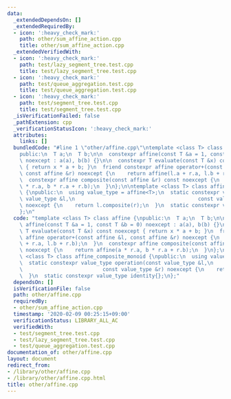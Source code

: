 ```yaml
---
data:
  _extendedDependsOn: []
  _extendedRequiredBy:
  - icon: ':heavy_check_mark:'
    path: other/sum_affine_action.cpp
    title: other/sum_affine_action.cpp
  _extendedVerifiedWith:
  - icon: ':heavy_check_mark:'
    path: test/lazy_segment_tree.test.cpp
    title: test/lazy_segment_tree.test.cpp
  - icon: ':heavy_check_mark:'
    path: test/queue_aggregation.test.cpp
    title: test/queue_aggregation.test.cpp
  - icon: ':heavy_check_mark:'
    path: test/segment_tree.test.cpp
    title: test/segment_tree.test.cpp
  _isVerificationFailed: false
  _pathExtension: cpp
  _verificationStatusIcon: ':heavy_check_mark:'
  attributes:
    links: []
  bundledCode: "#line 1 \"other/affine.cpp\"\ntemplate <class T> class affine {\n\
    public:\n  T a;\n  T b;\n\n  constexpr affine(const T &a = 1, const T &b = 0)\
    \ noexcept : a(a), b(b) {}\n\n  constexpr T evaluate(const T &x) const noexcept\
    \ { return x * a + b; }\n  friend constexpr affine operator+(const affine &l,\
    \ const affine &r) noexcept {\n    return affine(l.a + r.a, l.b + r.b);\n  }\n\
    \  constexpr affine composite(const affine &r) const noexcept {\n    return affine(a\
    \ * r.a, b * r.a + r.b);\n  }\n};\n\ntemplate <class T> class affine_composite_monoid\
    \ {\npublic:\n  using value_type = affine<T>;\n  static constexpr value_type operation(const\
    \ value_type &l,\n                                        const value_type &r)\
    \ noexcept {\n    return l.composite(r);\n  }\n  static constexpr value_type identity{};\n\
    };\n"
  code: "template <class T> class affine {\npublic:\n  T a;\n  T b;\n\n  constexpr\
    \ affine(const T &a = 1, const T &b = 0) noexcept : a(a), b(b) {}\n\n  constexpr\
    \ T evaluate(const T &x) const noexcept { return x * a + b; }\n  friend constexpr\
    \ affine operator+(const affine &l, const affine &r) noexcept {\n    return affine(l.a\
    \ + r.a, l.b + r.b);\n  }\n  constexpr affine composite(const affine &r) const\
    \ noexcept {\n    return affine(a * r.a, b * r.a + r.b);\n  }\n};\n\ntemplate\
    \ <class T> class affine_composite_monoid {\npublic:\n  using value_type = affine<T>;\n\
    \  static constexpr value_type operation(const value_type &l,\n              \
    \                          const value_type &r) noexcept {\n    return l.composite(r);\n\
    \  }\n  static constexpr value_type identity{};\n};"
  dependsOn: []
  isVerificationFile: false
  path: other/affine.cpp
  requiredBy:
  - other/sum_affine_action.cpp
  timestamp: '2020-02-09 00:25:15+09:00'
  verificationStatus: LIBRARY_ALL_AC
  verifiedWith:
  - test/segment_tree.test.cpp
  - test/lazy_segment_tree.test.cpp
  - test/queue_aggregation.test.cpp
documentation_of: other/affine.cpp
layout: document
redirect_from:
- /library/other/affine.cpp
- /library/other/affine.cpp.html
title: other/affine.cpp
---
```

